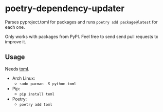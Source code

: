 # poetry-dependency-updater

Parses pyproject.toml for packages and runs `poetry add package@latest`
for each one.

Only works with packages from PyPI. Feel free to send
send pull requests to improve it.

## Usage

Needs [toml](https://pypi.org/project/toml/).

- Arch Linux:
  - `sudo pacman -S python-toml`
- Pip:
  - `pip install toml`
- Poetry:
  - `poetry add toml`
